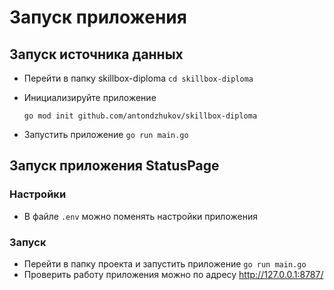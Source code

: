 # Запуск приложения

## Запуск источника данных

 * Перейти в папку skillbox-diploma `cd skillbox-diploma`
 * Инициализируйте приложение

    `go mod init github.com/antondzhukov/skillbox-diploma`
 * Запустить приложение `go run main.go`
## Запуск приложения StatusPage
### Настройки
 * В файле `.env` можно поменять настройки приложения
### Запуск
 * Перейти в папку проекта и запустить приложение `go run main.go`
 * Проверить работу приложения можно по адресу http://127.0.0.1:8787/
